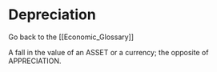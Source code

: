 # Depreciation

Go back to the [[Economic_Glossary]]


A fall in the value of an ASSET or a currency; the opposite of APPRECIATION.

